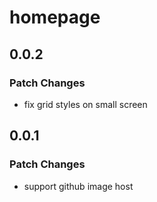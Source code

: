 # homepage

## 0.0.2

### Patch Changes

- fix grid styles on small screen

## 0.0.1

### Patch Changes

- support github image host
